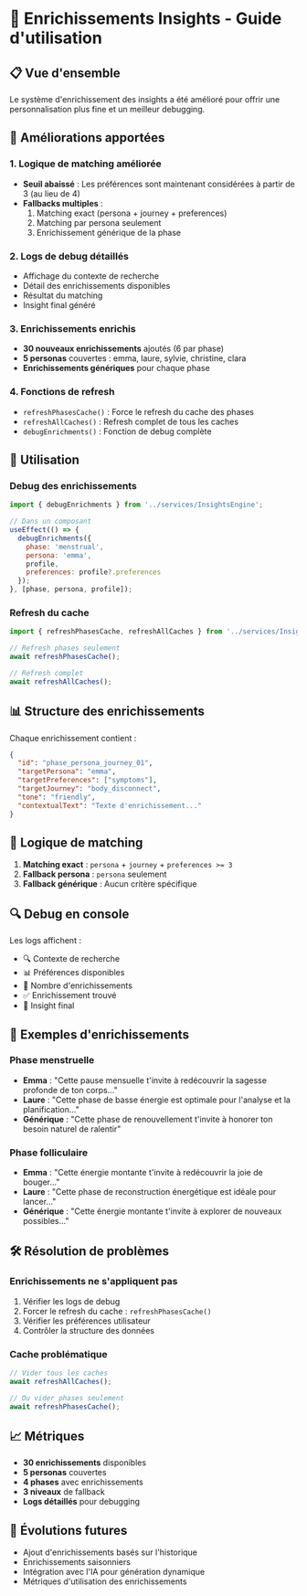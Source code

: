 # 🎯 Enrichissements Insights - Guide d'utilisation

## 📋 Vue d'ensemble

Le système d'enrichissement des insights a été amélioré pour offrir une personnalisation plus fine et un meilleur debugging.

## 🔧 Améliorations apportées

### 1. **Logique de matching améliorée**
- **Seuil abaissé** : Les préférences sont maintenant considérées à partir de 3 (au lieu de 4)
- **Fallbacks multiples** : 
  1. Matching exact (persona + journey + preferences)
  2. Matching par persona seulement
  3. Enrichissement générique de la phase

### 2. **Logs de debug détaillés**
- Affichage du contexte de recherche
- Détail des enrichissements disponibles
- Résultat du matching
- Insight final généré

### 3. **Enrichissements enrichis**
- **30 nouveaux enrichissements** ajoutés (6 par phase)
- **5 personas** couvertes : emma, laure, sylvie, christine, clara
- **Enrichissements génériques** pour chaque phase

### 4. **Fonctions de refresh**
- `refreshPhasesCache()` : Force le refresh du cache des phases
- `refreshAllCaches()` : Refresh complet de tous les caches
- `debugEnrichments()` : Fonction de debug complète

## 🚀 Utilisation

### Debug des enrichissements
```javascript
import { debugEnrichments } from '../services/InsightsEngine';

// Dans un composant
useEffect(() => {
  debugEnrichments({ 
    phase: 'menstrual', 
    persona: 'emma', 
    profile, 
    preferences: profile?.preferences 
  });
}, [phase, persona, profile]);
```

### Refresh du cache
```javascript
import { refreshPhasesCache, refreshAllCaches } from '../services/InsightsEngine';

// Refresh phases seulement
await refreshPhasesCache();

// Refresh complet
await refreshAllCaches();
```

## 📊 Structure des enrichissements

Chaque enrichissement contient :
```json
{
  "id": "phase_persona_journey_01",
  "targetPersona": "emma",
  "targetPreferences": ["symptoms"],
  "targetJourney": "body_disconnect",
  "tone": "friendly",
  "contextualText": "Texte d'enrichissement..."
}
```

## 🎯 Logique de matching

1. **Matching exact** : `persona` + `journey` + `preferences >= 3`
2. **Fallback persona** : `persona` seulement
3. **Fallback générique** : Aucun critère spécifique

## 🔍 Debug en console

Les logs affichent :
- 🔍 Contexte de recherche
- 📊 Préférences disponibles
- 🎯 Nombre d'enrichissements
- ✅ Enrichissement trouvé
- 🎯 Insight final

## 📝 Exemples d'enrichissements

### Phase menstruelle
- **Emma** : "Cette pause mensuelle t'invite à redécouvrir la sagesse profonde de ton corps..."
- **Laure** : "Cette phase de basse énergie est optimale pour l'analyse et la planification..."
- **Générique** : "Cette phase de renouvellement t'invite à honorer ton besoin naturel de ralentir"

### Phase folliculaire
- **Emma** : "Cette énergie montante t'invite à redécouvrir la joie de bouger..."
- **Laure** : "Cette phase de reconstruction énergétique est idéale pour lancer..."
- **Générique** : "Cette énergie montante t'invite à explorer de nouveaux possibles..."

## 🛠️ Résolution de problèmes

### Enrichissements ne s'appliquent pas
1. Vérifier les logs de debug
2. Forcer le refresh du cache : `refreshPhasesCache()`
3. Vérifier les préférences utilisateur
4. Contrôler la structure des données

### Cache problématique
```javascript
// Vider tous les caches
await refreshAllCaches();

// Ou vider phases seulement
await refreshPhasesCache();
```

## 📈 Métriques

- **30 enrichissements** disponibles
- **5 personas** couvertes
- **4 phases** avec enrichissements
- **3 niveaux** de fallback
- **Logs détaillés** pour debugging

## 🔮 Évolutions futures

- Ajout d'enrichissements basés sur l'historique
- Enrichissements saisonniers
- Intégration avec l'IA pour génération dynamique
- Métriques d'utilisation des enrichissements 